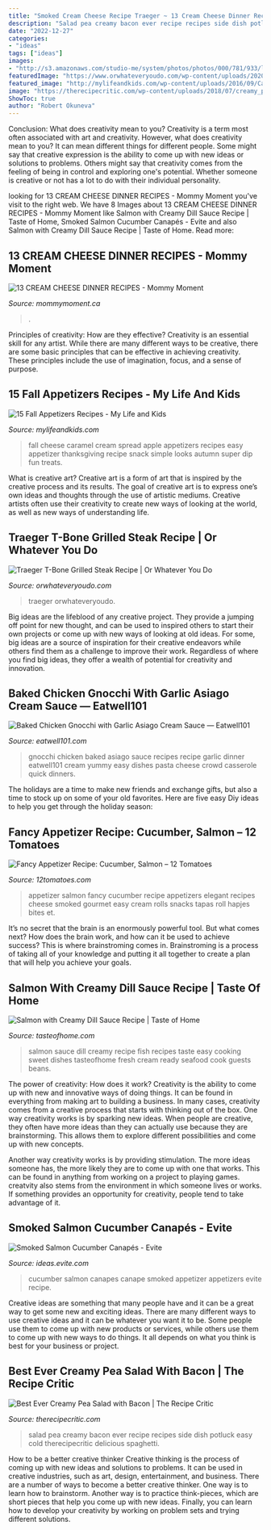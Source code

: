 ```yaml
---
title: "Smoked Cream Cheese Recipe Traeger ~ 13 Cream Cheese Dinner Recipes"
description: "Salad pea creamy bacon ever recipe recipes side dish potluck easy cold therecipecritic delicious spaghetti"
date: "2022-12-27"
categories:
- "ideas"
tags: ["ideas"]
images:
- "http://s3.amazonaws.com/studio-me/system/photos/photos/000/781/933/large/31017095_l.jpg"
featuredImage: "https://www.orwhateveryoudo.com/wp-content/uploads/2020/11/T-BONE-STEAK-2.jpg"
featured_image: "http://mylifeandkids.com/wp-content/uploads/2016/09/Caramel-Apple-Cream-Cheese-Spread-copy.jpg"
image: "https://therecipecritic.com/wp-content/uploads/2018/07/creamy_pea_and_bacon_salad-1-of-1.jpg"
ShowToc: true
author: "Robert Okuneva"
---
```



Conclusion: What does creativity mean to you?
Creativity is a term most often associated with art and creativity. However, what does creativity mean to you? It can mean different things for different people. Some might say that creative expression is the ability to come up with new ideas or solutions to problems. Others might say that creativity comes from the feeling of being in control and exploring one's potential. Whether someone is creative or not has a lot to do with their individual personality.

	

		
looking for 13 CREAM CHEESE DINNER RECIPES - Mommy Moment you've visit to the right web. We have 8 Images about 13 CREAM CHEESE DINNER RECIPES - Mommy Moment like Salmon with Creamy Dill Sauce Recipe | Taste of Home, Smoked Salmon Cucumber Canapés - Evite and also Salmon with Creamy Dill Sauce Recipe | Taste of Home. Read more:
		
    
## 13 CREAM CHEESE DINNER RECIPES - Mommy Moment

<img loading=lazy src="https://mommymoment.ca/wp-content/uploads/2016/02/ranch-bacon-mac-cheese.jpg" onerror="this.onerror=null;this.src='https://tse4.mm.bing.net/th?id=OIP.B4MADcg-pyoaPMDquurrswHaK4&amp;pid=15.1';" alt="13 CREAM CHEESE DINNER RECIPES - Mommy Moment">

_Source: mommymoment.ca_

>. 

	

Principles of creativity: How are they effective?
Creativity is an essential skill for any artist. While there are many different ways to be creative, there are some basic principles that can be effective in achieving creativity. These principles include the use of imagination, focus, and a sense of purpose.

    
## 15 Fall Appetizers Recipes - My Life And Kids

<img loading=lazy src="http://mylifeandkids.com/wp-content/uploads/2016/09/Caramel-Apple-Cream-Cheese-Spread-copy.jpg" onerror="this.onerror=null;this.src='https://tse3.mm.bing.net/th?id=OIP.5STBrsYn9Q5-r1g3eOueKgHaJi&amp;pid=15.1';" alt="15 Fall Appetizers Recipes - My Life and Kids">

_Source: mylifeandkids.com_

>fall cheese caramel cream spread apple appetizers recipes easy appetizer thanksgiving recipe snack simple looks autumn super dip fun treats. 

	

What is creative art?
Creative art is a form of art that is inspired by the creative process and its results. The goal of creative art is to express one’s own ideas and thoughts through the use of artistic mediums. Creative artists often use their creativity to create new ways of looking at the world, as well as new ways of understanding life.

    
## Traeger T-Bone Grilled Steak Recipe | Or Whatever You Do

<img loading=lazy src="https://www.orwhateveryoudo.com/wp-content/uploads/2020/11/T-BONE-STEAK-2.jpg" onerror="this.onerror=null;this.src='https://tse2.mm.bing.net/th?id=OIP.nz6lZdIjWk4X-SK6UhpkaAHaPw&amp;pid=15.1';" alt="Traeger T-Bone Grilled Steak Recipe | Or Whatever You Do">

_Source: orwhateveryoudo.com_

>traeger orwhateveryoudo. 

	

Big ideas are the lifeblood of any creative project. They provide a jumping off point for new thought, and can be used to inspired others to start their own projects or come up with new ways of looking at old ideas. For some, big ideas are a source of inspiration for their creative endeavors while others find them as a challenge to improve their work. Regardless of where you find big ideas, they offer a wealth of potential for creativity and innovation.

    
## Baked Chicken Gnocchi With Garlic Asiago Cream Sauce — Eatwell101

<img loading=lazy src="https://www.eatwell101.com/wp-content/uploads/2016/12/baked-chicken-gnocchi-recipe.jpg" onerror="this.onerror=null;this.src='https://tse3.mm.bing.net/th?id=OIP.CtW_473BOU-QeSF7yFjyTgHaLH&amp;pid=15.1';" alt="Baked Chicken Gnocchi with Garlic Asiago Cream Sauce — Eatwell101">

_Source: eatwell101.com_

>gnocchi chicken baked asiago sauce recipes recipe garlic dinner eatwell101 cream yummy easy dishes pasta cheese crowd casserole quick dinners. 

	

The holidays are a time to make new friends and exchange gifts, but also a time to stock up on some of your old favorites. Here are five easy Diy ideas to help you get through the holiday season: 

    
## Fancy Appetizer Recipe: Cucumber, Salmon – 12 Tomatoes

<img loading=lazy src="http://s3.amazonaws.com/studio-me/system/photos/photos/000/781/933/large/31017095_l.jpg" onerror="this.onerror=null;this.src='https://tse4.mm.bing.net/th?id=OIP.Z7S2mofLxHt2X6GJaTYdzgHaLH&amp;pid=15.1';" alt="Fancy Appetizer Recipe: Cucumber, Salmon – 12 Tomatoes">

_Source: 12tomatoes.com_

>appetizer salmon fancy cucumber recipe appetizers elegant recipes cheese smoked gourmet easy cream rolls snacks tapas roll hapjes bites et. 

	

It’s no secret that the brain is an enormously powerful tool. But what comes next? How does the brain work, and how can it be used to achieve success? This is where brainstroming comes in. Brainstroming is a process of taking all of your knowledge and putting it all together to create a plan that will help you achieve your goals.

    
## Salmon With Creamy Dill Sauce Recipe | Taste Of Home

<img loading=lazy src="https://www.tasteofhome.com/wp-content/uploads/2018/01/Salmon-with-Creamy-Dill-Sauce_EXPS_GHBZ18_22391_C08_09_8b.jpg" onerror="this.onerror=null;this.src='https://tse4.mm.bing.net/th?id=OIP.vK2feeEyGjI0mce2lXeTfgHaHa&amp;pid=15.1';" alt="Salmon with Creamy Dill Sauce Recipe | Taste of Home">

_Source: tasteofhome.com_

>salmon sauce dill creamy recipe fish recipes taste easy cooking sweet dishes tasteofhome fresh cream ready seafood cook guests beans. 

	

The power of creativity: How does it work?
Creativity is the ability to come up with new and innovative ways of doing things. It can be found in everything from making art to building a business. In many cases, creativity comes from a creative process that starts with thinking out of the box.
One way creativity works is by sparking new ideas. When people are creative, they often have more ideas than they can actually use because they are brainstorming. This allows them to explore different possibilities and come up with new concepts.

Another way creativity works is by providing stimulation. The more ideas someone has, the more likely they are to come up with one that works. This can be found in anything from working on a project to playing games. creatvity also stems from the environment in which someone lives or works. If something provides an opportunity for creativity, people tend to take advantage of it.

    
## Smoked Salmon Cucumber Canapés - Evite

<img loading=lazy src="http://ideas.evite.com/media/food-appetizer-cucumber-salmon-canape-ahp-1200.jpg" onerror="this.onerror=null;this.src='https://tse3.mm.bing.net/th?id=OIP.qFRUjx4yyLBqrtDJoT8wNAHaLH&amp;pid=15.1';" alt="Smoked Salmon Cucumber Canapés - Evite">

_Source: ideas.evite.com_

>cucumber salmon canapes canape smoked appetizer appetizers evite recipe. 

	

Creative ideas are something that many people have and it can be a great way to get some new and exciting ideas. There are many different ways to use creative ideas and it can be whatever you want it to be. Some people use them to come up with new products or services, while others use them to come up with new ways to do things. It all depends on what you think is best for your business or project.

    
## Best Ever Creamy Pea Salad With Bacon | The Recipe Critic

<img loading=lazy src="https://therecipecritic.com/wp-content/uploads/2018/07/creamy_pea_and_bacon_salad-1-of-1.jpg" onerror="this.onerror=null;this.src='https://tse3.mm.bing.net/th?id=OIP.iu1f5OomzN6Zkd6YaAQgpwHaLH&amp;pid=15.1';" alt="Best Ever Creamy Pea Salad with Bacon | The Recipe Critic">

_Source: therecipecritic.com_

>salad pea creamy bacon ever recipe recipes side dish potluck easy cold therecipecritic delicious spaghetti. 

	

How to be a better creative thinker
Creative thinking is the process of coming up with new ideas and solutions to problems. It can be used in creative industries, such as art, design, entertainment, and business. There are a number of ways to become a better creative thinker. One way is to learn how to brainstorm. Another way is to practice think-pieces, which are short pieces that help you come up with new ideas. Finally, you can learn how to develop your creativity by working on problem sets and trying different solutions.

